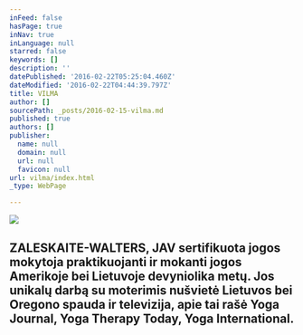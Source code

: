 ```yaml
---
inFeed: false
hasPage: true
inNav: true
inLanguage: null
starred: false
keywords: []
description: ''
datePublished: '2016-02-22T05:25:04.460Z'
dateModified: '2016-02-22T04:44:39.797Z'
title: VILMA
author: []
sourcePath: _posts/2016-02-15-vilma.md
published: true
authors: []
publisher:
  name: null
  domain: null
  url: null
  favicon: null
url: vilma/index.html
_type: WebPage

---
```

![](https://s3-us-west-2.amazonaws.com/the-grid-img/p/4ebc4f9056753214a99292c9ed8bcf621c399d99.jpg)

## ZALESKAITE-WALTERS, JAV sertifikuota jogos mokytoja praktikuojanti ir mokanti jogos Amerikoje bei Lietuvoje devyniolika metų. Jos unikalų darbą su moterimis nušvietė Lietuvos bei Oregono spauda ir televizija, apie tai rašė Yoga Journal, Yoga Therapy Today, Yoga International.